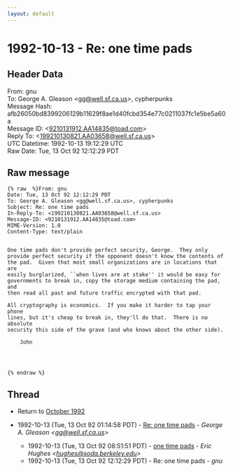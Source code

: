 ```yaml
---
layout: default
---
```


# 1992-10-13 - Re: one time pads

## Header Data

From: gnu<br>
To: George A. Gleason \<gg@well.sf.ca.us\>, cypherpunks<br>
Message Hash: afb26050bd8399206129b11629f8ae1d40fcbd354e77c0211037fc1e5be5a60a<br>
Message ID: \<9210131912.AA14835@toad.com\><br>
Reply To: \<199210130821.AA03658@well.sf.ca.us\><br>
UTC Datetime: 1992-10-13 19:12:29 UTC<br>
Raw Date: Tue, 13 Oct 92 12:12:29 PDT<br>

## Raw message

```
{% raw  %}From: gnu
Date: Tue, 13 Oct 92 12:12:29 PDT
To: George A. Gleason <gg@well.sf.ca.us>, cypherpunks
Subject: Re: one time pads
In-Reply-To: <199210130821.AA03658@well.sf.ca.us>
Message-ID: <9210131912.AA14835@toad.com>
MIME-Version: 1.0
Content-Type: text/plain


One time pads don't provide perfect security, George.  They only
provide perfect security if the opponent doesn't know the contents of
the pad.  Given that most small organizations are in locations that are
easily burglarized, ``when lives are at stake'' it would be easy for
governments to break in, copy the storage medium containing the pad, and
then read all past and future traffic encrypted with that pad.

All cryptography is economics.  If you make it harder to tap your phone
lines, but it's cheap to break in, they'll do that.  There is no absolute
security this side of the grave (and who knows about the other side).

	John




{% endraw %}
```

## Thread

+ Return to [October 1992](/archive/1992/10)

+ 1992-10-13 (Tue, 13 Oct 92 01:14:58 PDT) - [Re:  one time pads](/archive/1992/10/1afebd35d2386ecbd3e928fbe8238aa1ae87a785db7db042acce1e283ed3cd16) - _George A. Gleason \<gg@well.sf.ca.us\>_
  + 1992-10-13 (Tue, 13 Oct 92 08:51:51 PDT) - [one time pads](/archive/1992/10/59880107a8682ff630340193de22e9bf74179cc0b1399b38c188fa4c661518f3) - _Eric Hughes \<hughes@soda.berkeley.edu\>_
  + 1992-10-13 (Tue, 13 Oct 92 12:12:29 PDT) - Re: one time pads - _gnu_

